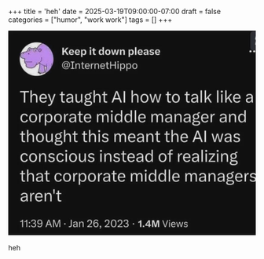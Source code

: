 +++
title = 'heh'
date = 2025-03-19T09:00:00-07:00
draft = false
categories = ["humor", "work work"]
tags = []
+++

![](./ai.png)

heh